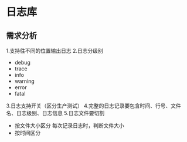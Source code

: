 # 日志库

## 需求分析

1.支持往不同的位置输出日志
2.日志分级别

+ debug
+ trace
+ info
+ warning
+ error
+ fatal

3.日志支持开关（区分生产测试）
4.完整的日志记录要包含时间、行号、文件名、日志级别、日志信息
5.日志文件要切割

+ 按文件大小区分
  每次记录日志时，判断文件大小
+ 按时间区分
